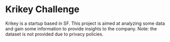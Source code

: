 # Krikey Challenge

Krikey is a startup based in SF. This project is aimed at analyzing some data and gain some information to provide insights to the company.
Note: the dataset is not provided due to privacy policies.
